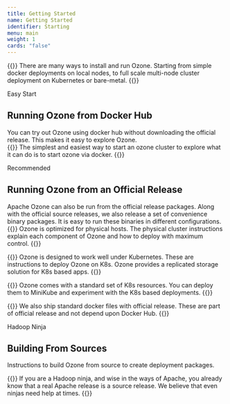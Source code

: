```yaml
---
title: Getting Started
name: Getting Started
identifier: Starting
menu: main
weight: 1
cards: "false"
---
```

<!---
  Licensed to the Apache Software Foundation (ASF) under one or more
  contributor license agreements.  See the NOTICE file distributed with
  this work for additional information regarding copyright ownership.
  The ASF licenses this file to You under the Apache License, Version 2.0
  (the "License"); you may not use this file except in compliance with
  the License.  You may obtain a copy of the License at

      http://www.apache.org/licenses/LICENSE-2.0

  Unless required by applicable law or agreed to in writing, software
  distributed under the License is distributed on an "AS IS" BASIS,
  WITHOUT WARRANTIES OR CONDITIONS OF ANY KIND, either express or implied.
  See the License for the specific language governing permissions and
  limitations under the License.
-->


{{<jumbotron title="Installing Ozone">}}
There are many ways to install and run Ozone. Starting from simple docker
deployments on
local nodes, to full scale multi-node cluster deployment on
Kubernetes or bare-metal.
{{</jumbotron>}}

<section class="row cardgroup">

<span class="label label-warning label-">Easy Start</span>

<h2>Running Ozone from Docker Hub</h2>

You can try out Ozone using docker hub without downloading the official release. This makes it easy to explore Ozone.
<br />
  {{<card title="Starting ozone inside a single container" link="start/StartFromDockerHub.md" link-text="Ozone In Docker" image="start/docker.png">}}
  The simplest and easiest way to start an ozone cluster
      to explore what it can do is to start ozone via docker.
  {{</card>}}

</section>

<section class="row cardgroup">

<span class="label label-success">Recommended</span>


<h2>Running Ozone from an Official Release</h2>

 Apache Ozone can also be run from the official release packages. Along with the official source releases, we also release a set of convenience binary packages. It is easy to run these binaries in different configurations.
<br />
  {{<card title="Ozone on a physical cluster" link="start/OnPrem" link-text="On-Prem Ozone Cluster" image="start/hadoop.png">}}
Ozone is optimized for physical hosts. The physical cluster instructions explain each component of Ozone and how to deploy with maximum control.
  {{</card>}}

  {{<card title="Ozone on K8s" link="start/Kubernetes" link-text="Kubernetes" image="start/k8s.png">}}
Ozone is designed to work well under Kubernetes. These are instructions to deploy Ozone on K8s. Ozone provides a replicated storage solution for K8s based apps.
  {{</card>}}

  {{<card title="Ozone using MiniKube" link="start/Minikube" link-text="Minikube cluster" image="start/minikube.png">}}
Ozone comes with a standard set of K8s resources. You can deploy them to MiniKube and experiment with the K8s based deployments.
  {{</card>}}

  {{<card title="Ozone cluster in Local Node" link="start/RunningViaDocker.md" link-text="docker-compose" image="start/docker.png">}}
 We also ship standard docker files with official release. These are part of official release and not depend upon Docker Hub.
  {{</card>}}

</section>

<section class="row cardgroup">

<span class="label label-danger">Hadoop Ninja</span>

<h2>Building From Sources </h2>

 Instructions to build Ozone from source to create deployment packages.

  {{<card title="Building From Sources" link="start/FromSource.md" link-text="Build ozone from source" image="start/hadoop.png">}}
If you are a Hadoop ninja, and wise in the ways of Apache, you already know that a real Apache release is a source release. We believe that even ninjas need help at times.
  {{</card>}}

</section>
